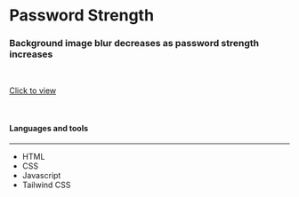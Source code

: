# Password Strength
### Background image blur decreases as password strength increases
<br/>

<!--![Insert Image Link Here]()-->
<a href="https://ahbenn86.github.io/password-strength/">Click to view<a/>


<br/>

#### Languages and tools 
---

* HTML
* CSS
* Javascript
* Tailwind CSS

